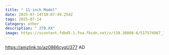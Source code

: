 ```yaml
---
title: " 11-inch Model"
date: 2025-07-14T10:07:49.254Z
tags: 2025-07-14
Category: other
description: " 279.XX"
image: https://scontent.fdbd5-1.fna.fbcdn.net/v/t39.30808-6/517574967_1080095494067482_3614219828749864212_n.jpg?_nc_cat=101&ccb=1-7&_nc_sid=aa7b47&_nc_ohc=X52tsIgD5dMQ7kNvwGN3oWk&_nc_oc=AdlbMmNBUViEuiBvykqpuX405MBBlR0Hg-R6gLsbg-5VUSu63W8pN9IYnOi_OlxjGCC3GwHN2tRHK6ElRZLKYCqg&_nc_zt=23&_nc_ht=scontent.fdbd5-1.fna&_nc_gid=8mfW1hWeAuxOIMG7vi9Bzw&oh=00_AfTOIo4UNies-DJPWVq6ObD9lzB5K9f7Czd__ktCehCRSQ&oe=687A9719
---
```

https://amzlink.to/az0866cyqU377  AD